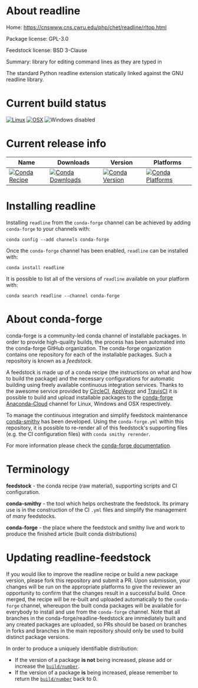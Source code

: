 About readline
==============

Home: https://cnswww.cns.cwru.edu/php/chet/readline/rltop.html

Package license: GPL-3.0

Feedstock license: BSD 3-Clause

Summary: library for editing command lines as they are typed in

The standard Python readline extension statically linked against the GNU
readline library.


Current build status
====================

[![Linux](https://img.shields.io/circleci/project/github/conda-forge/readline-feedstock/master.svg?label=Linux)](https://circleci.com/gh/conda-forge/readline-feedstock)
[![OSX](https://img.shields.io/travis/conda-forge/readline-feedstock/master.svg?label=macOS)](https://travis-ci.org/conda-forge/readline-feedstock)
![Windows disabled](https://img.shields.io/badge/Windows-disabled-lightgrey.svg)

Current release info
====================

| Name | Downloads | Version | Platforms |
| --- | --- | --- | --- |
| [![Conda Recipe](https://img.shields.io/badge/recipe-readline-green.svg)](https://anaconda.org/conda-forge/readline) | [![Conda Downloads](https://img.shields.io/conda/dn/conda-forge/readline.svg)](https://anaconda.org/conda-forge/readline) | [![Conda Version](https://img.shields.io/conda/vn/conda-forge/readline.svg)](https://anaconda.org/conda-forge/readline) | [![Conda Platforms](https://img.shields.io/conda/pn/conda-forge/readline.svg)](https://anaconda.org/conda-forge/readline) |

Installing readline
===================

Installing `readline` from the `conda-forge` channel can be achieved by adding `conda-forge` to your channels with:

```
conda config --add channels conda-forge
```

Once the `conda-forge` channel has been enabled, `readline` can be installed with:

```
conda install readline
```

It is possible to list all of the versions of `readline` available on your platform with:

```
conda search readline --channel conda-forge
```


About conda-forge
=================

conda-forge is a community-led conda channel of installable packages.
In order to provide high-quality builds, the process has been automated into the
conda-forge GitHub organization. The conda-forge organization contains one repository
for each of the installable packages. Such a repository is known as a *feedstock*.

A feedstock is made up of a conda recipe (the instructions on what and how to build
the package) and the necessary configurations for automatic building using freely
available continuous integration services. Thanks to the awesome service provided by
[CircleCI](https://circleci.com/), [AppVeyor](http://www.appveyor.com/)
and [TravisCI](https://travis-ci.org/) it is possible to build and upload installable
packages to the [conda-forge](https://anaconda.org/conda-forge)
[Anaconda-Cloud](http://docs.anaconda.org/) channel for Linux, Windows and OSX respectively.

To manage the continuous integration and simplify feedstock maintenance
[conda-smithy](http://github.com/conda-forge/conda-smithy) has been developed.
Using the ``conda-forge.yml`` within this repository, it is possible to re-render all of
this feedstock's supporting files (e.g. the CI configuration files) with ``conda smithy rerender``.

For more information please check the [conda-forge documentation](https://conda-forge.org/docs/).

Terminology
===========

**feedstock** - the conda recipe (raw material), supporting scripts and CI configuration.

**conda-smithy** - the tool which helps orchestrate the feedstock.
                   Its primary use is in the construction of the CI ``.yml`` files
                   and simplify the management of *many* feedstocks.

**conda-forge** - the place where the feedstock and smithy live and work to
                  produce the finished article (built conda distributions)


Updating readline-feedstock
===========================

If you would like to improve the readline recipe or build a new
package version, please fork this repository and submit a PR. Upon submission,
your changes will be run on the appropriate platforms to give the reviewer an
opportunity to confirm that the changes result in a successful build. Once
merged, the recipe will be re-built and uploaded automatically to the
`conda-forge` channel, whereupon the built conda packages will be available for
everybody to install and use from the `conda-forge` channel.
Note that all branches in the conda-forge/readline-feedstock are
immediately built and any created packages are uploaded, so PRs should be based
on branches in forks and branches in the main repository should only be used to
build distinct package versions.

In order to produce a uniquely identifiable distribution:
 * If the version of a package **is not** being increased, please add or increase
   the [``build/number``](http://conda.pydata.org/docs/building/meta-yaml.html#build-number-and-string).
 * If the version of a package **is** being increased, please remember to return
   the [``build/number``](http://conda.pydata.org/docs/building/meta-yaml.html#build-number-and-string)
   back to 0.